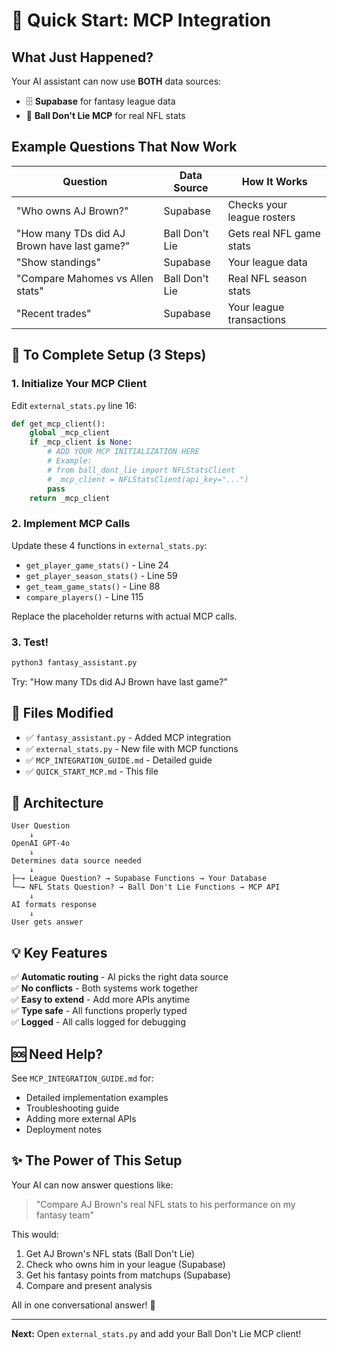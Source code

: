 # 🚀 Quick Start: MCP Integration

## What Just Happened?

Your AI assistant can now use **BOTH** data sources:
- 🗄️ **Supabase** for fantasy league data
- 🏈 **Ball Don't Lie MCP** for real NFL stats

## Example Questions That Now Work

| Question | Data Source | How It Works |
|----------|-------------|--------------|
| "Who owns AJ Brown?" | Supabase | Checks your league rosters |
| "How many TDs did AJ Brown have last game?" | Ball Don't Lie | Gets real NFL game stats |
| "Show standings" | Supabase | Your league data |
| "Compare Mahomes vs Allen stats" | Ball Don't Lie | Real NFL season stats |
| "Recent trades" | Supabase | Your league transactions |

## 🔧 To Complete Setup (3 Steps)

### 1. Initialize Your MCP Client

Edit `external_stats.py` line 16:

```python
def get_mcp_client():
    global _mcp_client
    if _mcp_client is None:
        # ADD YOUR MCP INITIALIZATION HERE
        # Example:
        # from ball_dont_lie import NFLStatsClient
        # _mcp_client = NFLStatsClient(api_key="...")
        pass
    return _mcp_client
```

### 2. Implement MCP Calls

Update these 4 functions in `external_stats.py`:
- `get_player_game_stats()` - Line 24
- `get_player_season_stats()` - Line 59
- `get_team_game_stats()` - Line 88
- `compare_players()` - Line 115

Replace the placeholder returns with actual MCP calls.

### 3. Test!

```bash
python3 fantasy_assistant.py
```

Try: "How many TDs did AJ Brown have last game?"

## 📁 Files Modified

- ✅ `fantasy_assistant.py` - Added MCP integration
- ✅ `external_stats.py` - New file with MCP functions
- ✅ `MCP_INTEGRATION_GUIDE.md` - Detailed guide
- ✅ `QUICK_START_MCP.md` - This file

## 🎯 Architecture

```
User Question
    ↓
OpenAI GPT-4o
    ↓
Determines data source needed
    ↓
├─→ League Question? → Supabase Functions → Your Database
└─→ NFL Stats Question? → Ball Don't Lie Functions → MCP API
    ↓
AI formats response
    ↓
User gets answer
```

## 💡 Key Features

✅ **Automatic routing** - AI picks the right data source  
✅ **No conflicts** - Both systems work together  
✅ **Easy to extend** - Add more APIs anytime  
✅ **Type safe** - All functions properly typed  
✅ **Logged** - All calls logged for debugging  

## 🆘 Need Help?

See `MCP_INTEGRATION_GUIDE.md` for:
- Detailed implementation examples
- Troubleshooting guide
- Adding more external APIs
- Deployment notes

## ✨ The Power of This Setup

Your AI can now answer questions like:

> "Compare AJ Brown's real NFL stats to his performance on my fantasy team"

This would:
1. Get AJ Brown's NFL stats (Ball Don't Lie)
2. Check who owns him in your league (Supabase)
3. Get his fantasy points from matchups (Supabase)
4. Compare and present analysis

All in one conversational answer! 🎉

---

**Next:** Open `external_stats.py` and add your Ball Don't Lie MCP client!

